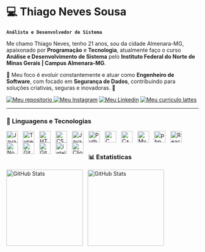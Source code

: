 # 💻 Thiago Neves Sousa

**`Análista e Desenvolvedor de Sistema`**  

Me chamo Thiago Neves, tenho 21 anos, sou da cidade Almenara-MG, apaixonado por **Programação** e **Tecnologia**, atualmente faço o curso **Análise e Desenvolvimento de Sistema** pelo **Instituto Federal do Norte de Minas Gerais | Campus Almenara-MG**.

🎯 Meu foco é evoluir constantemente e atuar como **Engenheiro de Software**, com focado em **Segurança de Dados**, contribuindo para soluções criativas, seguras e inovadoras. 🚀

<p align=>
  <a href="https://github.com/Thiagneves?tab=repositories">
  <img alt = "Meu repositorio" title = "Meus repositorios" 
    src="https://custom-icon-badges.demolab.com/badge/-My%20Repos-blue?style=for-the-badge&logoColor=white&logo=repo"/> </a>
  <a href="https://www.instagram.com/thiag.neves/">
    <img alt = "Meu Instagram" title = "Meu Instagram" 
    src="https://custom-icon-badges.demolab.com/badge/-thiag.neves-red?style=for-the-badge&logo=mention&logoColor=white"/></a>
    <a href="https://www.linkedin.com/in/thiago-neves-sousa-996a92322" target="_blank">
    <img alt = "Meu Linkedin" title = "Meu Linkedin" src="https://img.shields.io/badge/-📖 LinkedIn-0A66C2?style=for-the-badge&logo=linkedin&logoColor=white"/></a>
    <a href="http://lattes.cnpq.br/8236643244213363/">
    <img alt = "Meu curriculo lattes" title = "Meu Curriculo Lattes" src="https://custom-icon-badges.demolab.com/badge/-👜 Lattes-gren?style=for-the-badge"/></a>
</p>

---

  ### 🤖 Linguagens e Tecnologias

<img 
  align = "left" 
  alt = "Java" 
  title = "Java"
  width = "30px" 
  style="padding-right: 10px;" 
  src="https://cdn.jsdelivr.net/gh/devicons/devicon/icons/java/java-original.svg"
/>

<img 
  align = "left" 
  alt = "TypeScript" 
  title = "TypeScript"
  width = "30px" 
  style = "padding-right:10px;" 
  src="https://cdn.jsdelivr.net/gh/devicons/devicon@latest/icons/typescript/typescript-original.svg" 
/>

<img 
  align = "left" 
  alt = "HTML" 
  title = "HTML"
  width="30px" 
  style="padding-right:10px;" 
  src="https://cdn.jsdelivr.net/gh/devicons/devicon@latest/icons/html5/html5-original.svg" 
/>

<img 
  align = "left" 
  alt = "CSS" 
  title = "CSS"
  width = "30px" 
  style = "padding-right:10px;" 
  src="https://cdn.jsdelivr.net/gh/devicons/devicon@latest/icons/css3/css3-original.svg"
/>

<img 
  align = "left" 
  alt = "JavaScript" 
  title = "JavaScript"
  width="30px" 
  style="padding-right:10px;" 
  src = "https://cdn.jsdelivr.net/gh/devicons/devicon@latest/icons/javascript/javascript-original.svg" 
/>

<img 
  align = "left" 
  alt = "Python"
  title = "Python" 
  width = "30px" 
  style = "padding-right:10px;" 
  src="https://cdn.jsdelivr.net/gh/devicons/devicon@latest/icons/python/python-original.svg" 
/>

<img 
  align = "left" 
  alt = "C"
  title = "C" 
  width = "30px" 
  style = "padding-right:10px;" 
  src="https://cdn.jsdelivr.net/gh/devicons/devicon/icons/c/c-original.svg" 
/>

<img 
  align = "left" 
  alt = "C++" 
  title = "C++"
  width = "30px" 
  style = "padding-right:10px;" 
  src= "https://cdn.jsdelivr.net/gh/devicons/devicon@latest/icons/cplusplus/cplusplus-original.svg" 
/>

<img 
  align = "left" 
  alt = "MySQL" 
  title = "MySQL"
  width = "30px" 
  style = "padding-right:10px;" 
  src= "https://cdn.jsdelivr.net/gh/devicons/devicon@latest/icons/mysql/mysql-original.svg" 
/>

<img 
  align = "left" 
  alt = "php" 
  title = "php"
  width = "30px" 
  style = "padding-right:10px;" 
  src="https://cdn.jsdelivr.net/gh/devicons/devicon/icons/php/php-original.svg" 
/>

<img 
  align = "left" 
  alt = "React" 
  title = "React"
  width = "30px" 
  style = "padding-right:10px;" 
  src="https://cdn.jsdelivr.net/gh/devicons/devicon/icons/react/react-original.svg" 
/>

<img 
  align = "left" 
  alt = "NodeJS" 
  title = "NodeJS"
  width = "30px" 
  style = "padding-right:10px;" 
  src = "https://cdn.jsdelivr.net/gh/devicons/devicon@latest/icons/nodejs/nodejs-original.svg" 
/>

<img 
  align = "left" 
  alt = "Git" 
  title = "Git"
  width = "30px" 
  style = "padding-right:10px;" 
  src="https://cdn.jsdelivr.net/gh/devicons/devicon/icons/git/git-original.svg" 
/>

<img 
  align = "left" 
  alt = "GitHub" 
  title = "GitHub"
  width = "30px" 
  style = "padding-right:10px;" 
  src="https://cdn.jsdelivr.net/gh/devicons/devicon/icons/github/github-original.svg" 
/>

<img 
  align = "left" 
  alt = "intellij" 
  title = "Intellij"
  width="30px" 
  style="padding-right:10px;" 
  src="https://cdn.jsdelivr.net/gh/devicons/devicon@latest/icons/intellij/intellij-original.svg" 
/>

<img 
  align = "left" 
  alt = "Clion" 
  title = "Clion"
  width = "30px" 
  style = "padding-right:10px;" 
  src="https://cdn.jsdelivr.net/gh/devicons/devicon@latest/icons/clion/clion-original.svg"
/>

<br/>
<br/>

### 📊 Estatísticas

<p>
  <img 
    align="left" 
    alt="GitHub Stats" 
    height="200" 
    style="padding-right: 10px;" 
    src="https://github-readme-stats.vercel.app/api?username=thiagneves&show_icons=true&theme=tokyonight&include_all_commits=true&locale=pt-br" 
  />

<img 
    align="left" 
      alt="GitHub Stats" 
      height="200" 
      src="https://github-readme-stats.vercel.app/api/top-langs/?username=thiagneves&theme=tokyonight&layout=compact&custom_title=Tecnologias&langs_count=9" 
  />

</p>



